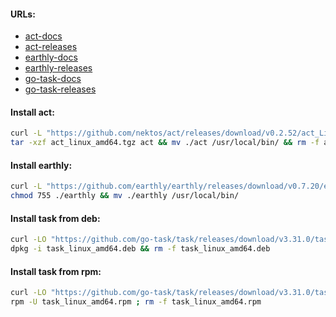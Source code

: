 #### URLs:
- [act-docs](https://github.com/nektos/act/blob/master/README.md)
- [act-releases](https://github.com/nektos/act/releases)
- [earthly-docs](https://docs.earthly.dev/)
- [earthly-releases](https://github.com/earthly/earthly/releases)
- [go-task-docs](https://taskfile.dev/)
- [go-task-releases](https://github.com/go-task/task/releases)

#### Install act:
```bash
curl -L "https://github.com/nektos/act/releases/download/v0.2.52/act_Linux_x86_64.tar.gz" -o act_linux_amd64.tgz && \
tar -xzf act_linux_amd64.tgz act && mv ./act /usr/local/bin/ && rm -f act_linux_amd64.tgz
```

#### Install earthly:
```bash
curl -L "https://github.com/earthly/earthly/releases/download/v0.7.20/earthly-linux-amd64" -o earthly && \
chmod 755 ./earthly && mv ./earthly /usr/local/bin/
```

#### Install task from deb:
```bash
curl -LO "https://github.com/go-task/task/releases/download/v3.31.0/task_linux_amd64.deb" && \
dpkg -i task_linux_amd64.deb && rm -f task_linux_amd64.deb
```

#### Install task from rpm:
```bash
curl -LO "https://github.com/go-task/task/releases/download/v3.31.0/task_linux_amd64.rpm" && \
rpm -U task_linux_amd64.rpm ; rm -f task_linux_amd64.rpm
```
